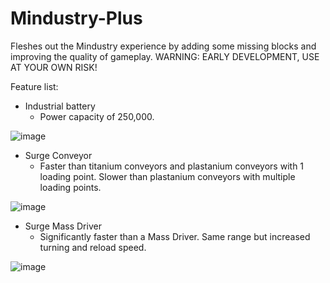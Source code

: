 # Mindustry-Plus
Fleshes out the Mindustry experience by adding some missing blocks and improving the quality of gameplay. WARNING: EARLY DEVELOPMENT, USE AT YOUR OWN RISK!

Feature list:
- Industrial battery
  - Power capacity of 250,000.

![image](https://user-images.githubusercontent.com/59484334/175770009-1343e6e8-4233-40e6-b507-074a0fcd0363.png)

- Surge Conveyor
  - Faster than titanium conveyors and plastanium conveyors with 1 loading point. Slower than plastanium conveyors with multiple loading points.

![image](https://user-images.githubusercontent.com/59484334/175769996-e51384ed-92fe-4b2b-a988-988fa86e884f.png)

- Surge Mass Driver
  - Significantly faster than a Mass Driver. Same range but increased turning and reload speed.

![image](https://user-images.githubusercontent.com/59484334/175769976-0306b22d-1970-4b98-a4fc-ec29c61091a4.png)
